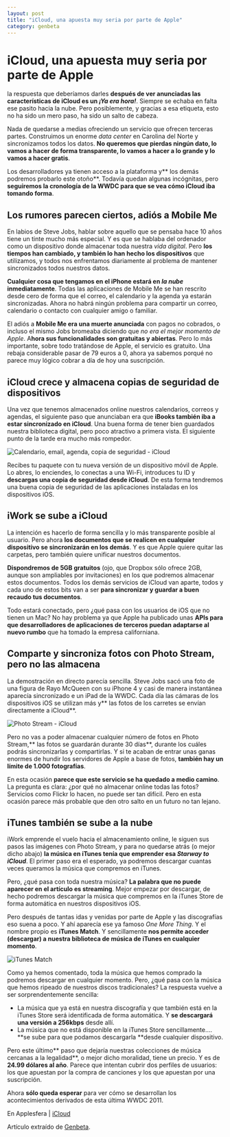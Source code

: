 ```yaml
---
layout: post
title: "iCloud, una apuesta muy seria por parte de Apple"
category: genbeta
---
```


# iCloud, una apuesta muy seria por parte de Apple

la respuesta que deberíamos darles **después de ver anunciadas las
características de iCloud es un _¡Ya era hora!_**. Siempre se echaba en falta
ese pasito hacia la nube. Pero posiblemente, y gracias a esa etiqueta, esto no
ha sido un mero paso, ha sido un salto de cabeza.

Nada de quedarse a medias ofreciendo un servicio que ofrecen terceras partes.
Construimos un enorme _data center_ en Carolina del Norte y sincronizamos
todos los datos. **No queremos que pierdas ningún dato, lo vamos a hacer de
forma transparente, lo vamos a hacer a lo grande y lo vamos a hacer gratis**.

Los desarrolladores ya tienen acceso a la plataforma y** los demás podremos
probarlo este otoño**. Todavía quedan algunas incógnitas, pero **seguiremos la
cronología de la WWDC para que se vea cómo iCloud iba tomando forma**.  
  

## Los rumores parecen ciertos, adiós a Mobile Me

  
En labios de Steve Jobs, hablar sobre aquello que se pensaba hace 10 años
tiene un tinte mucho más especial. Y es que se hablaba del ordenador como un
dispositivo donde almacenar toda nuestra _vida digital_. Pero **los tiempos
han cambiado, y también lo han hecho los dispositivos** que utilizamos, y
todos nos enfrentamos diariamente al problema de mantener sincronizados todos
nuestros datos.

**Cualquier cosa que tengamos en el iPhone estará en _la nube_ inmediatamente**. Todas las aplicaciones de Mobile Me se han rescrito desde cero de forma que el correo, el calendario y la agenda ya estarán sincronizadas. Ahora no habrá ningún problema para compartir un correo, calendario o contacto con cualquier amigo o familiar.

El adiós a **Mobile Me era una muerte anunciada** con pagos no cobrados, o
incluso el mismo Jobs bromeaba diciendo que _no era el mejor momento de
Apple_. A**hora sus funcionalidades son gratuitas y abiertas**. Pero lo más
importante, sobre todo tratándose de Apple, el servicio es gratuito. Una
rebaja considerable pasar de 79 euros a 0, ahora ya sabemos porqué no parece
muy lógico cobrar a día de hoy una suscripción.

## iCloud crece y almacena copias de seguridad de dispositivos

  
Una vez que tenemos almacenados online nuestros calendarios, correos y
agendas, el siguiente paso que anunciaban era que **iBooks también iba a estar
sincronizado en iCloud**. Una buena forma de tener bien guardados nuestra
biblioteca digital, pero poco atractivo a primera vista. El siguiente punto de
la tarde era mucho más rompedor.

![Calendario, email, agenda, copia de seguridad -
iCloud](http://img.genbeta.com/2011/06/icloud-sincronizacion.jpg)

Recibes tu paquete con tu nueva versión de un dispositivo móvil de Apple. Lo
abres, lo enciendes, lo conectas a una Wi-Fi, introduces tu ID y **descargas
una copia de seguridad desde iCloud**. De esta forma tendremos una buena copia
de seguridad de las aplicaciones instaladas en los dispositivos iOS.

## iWork se sube a iCloud

  
La intención es hacerlo de forma sencilla y lo más transparente posible al
usuario. Pero ahora **los documentos que se realicen en cualquier dispositivo
se sincronizarán en los demás**. Y es que Apple quiere quitar las carpetas,
pero también quiere unificar nuestros documentos.

**Dispondremos de 5GB gratuitos** (ojo, que Dropbox sólo ofrece 2GB, aunque son ampliables por invitaciones) en los que podremos almacenar estos documentos. Todos los demás servicios de iCloud van aparte, todos y cada uno de estos bits van a ser **para sincronizar y guardar a buen recaudo tus documentos**.

Todo estará conectado, pero ¿qué pasa con los usuarios de iOS que no tienen un
Mac? No hay problema ya que Apple ha publicado unas **APIs para que
desarrolladores de aplicaciones de terceros puedan adaptarse al nuevo rumbo**
que ha tomado la empresa californiana.

## Comparte y sincroniza fotos con Photo Stream, pero no las almacena

  
La demostración en directo parecía sencilla. Steve Jobs sacó una foto de una
figura de Rayo McQueen con su iPhone 4 y casi de manera instantánea aparecía
sincronizado e un iPad de la WWDC. Cada día las cámaras de los dispositivos
iOS se utilizan más y** las fotos de los carretes se envían directamente a
iCloud**.

![Photo Stream - iCloud](http://img.genbeta.com/2011/06/photo-stream.jpg)

Pero no vas a poder almacenar cualquier número de fotos en Photo Stream,** las
fotos se guardarán durante 30 días**, durante los cuáles podrás sincronizarlas
y compartirlas. Y si te acaban de entrar unas ganas enormes de hundir los
servidores de Apple a base de fotos, **también hay un límite de 1.000
fotografías**.

En esta ocasión **parece que este servicio se ha quedado a medio camino**. La
pregunta es clara: ¿por qué no almacenar online todas las fotos? Servicios
como Flickr lo hacen, no puede ser tan difícil. Pero en esta ocasión parece
más probable que den otro salto en un futuro no tan lejano.

## iTunes también se sube a la nube

  
iWork emprende el vuelo hacia el almacenamiento online, le siguen sus pasos
las imágenes con Photo Stream, y para no quedarse atrás (o mejor dicho abajo)
**la música en iTunes tenía que emprender esa _Starway to iCloud_**. El primer
paso era el esperado, ya podremos descargar cuantas veces queramos la música
que compremos en iTunes.

Pero, ¿qué pasa con toda nuestra música? **La palabra que no puede aparecer en
el artículo es streaming**. Mejor empezar por descargar, de hecho podremos
descargar la música que compremos en la iTunes Store de forma automática en
nuestros dispositivos iOS.

Pero después de tantas idas y venidas por parte de Apple y las discografías
eso suena a poco. Y ahí aparecía ese ya famoso _One More Thing_. Y el nombre
propio es **iTunes Match**. Y sencillamente **nos permite acceder (descargar)
a nuestra biblioteca de música de iTunes en cualquier momento**.

![iTunes Match](http://img.genbeta.com/2011/06/itunes-match.jpg)

Como ya hemos comentado, toda la música que hemos comprado la podremos
descargar en cualquier momento. Pero, ¿qué pasa con la música que hemos
ripeado de nuestros discos tradicionales? La respuesta vuelve a ser
sorprendentemente sencilla:

  * La música que ya está en nuestra discografía y que también está en la iTunes Store será identificada de forma automática. Y **se descargará una versión a 256kbps** desde allí.
  * La música que no está disponible en la iTunes Store sencillamente…. **se sube para que podamos descargarla **desde cualquier dispositivo.

Pero este último** paso que dejaría nuestras colecciones de música cercanas a
la legalidad**, o mejor dicho moralidad, tiene un precio. Y es de **24.99
dólares al año**. Parece que intentan cubrir dos perfiles de usuarios: los que
apuestan por la compra de canciones y los que apuestan por una suscripción.

Ahora **sólo queda esperar** para ver cómo se desarrollan los acontecimientos
derivados de esta última WWDC 2011.

En Applesfera | [iCloud](http://www.applesfera.com/itunes/icloud)

Artículo extraído de [Genbeta](http://www.genbeta.com).